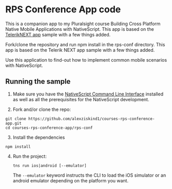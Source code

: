 # RPS Conference App code 

This is a companion app to my Pluralsight course Building Cross Platform Native Mobile Applications with NativeScript.
This app is based on the [TelerikNEXT app](https://github.com/NativeScript/sample-TelerikNEXT/) sample with a few things added.

Fork/clone the repository and run npm install in the rps-conf directory. 
This app is based on the Telerik NEXT app sample with a few things added.

Use this application to find-out how to implement common mobile scenarios with NativeScript.

## Running the sample

1. Make sure you have the [NativeScript Command Line Interface](https://www.npmjs.com/package/nativescript) installed as well as all the prerequisites for the NativeScript development.

2. Fork and/or clone the repo:
  ```
  git clone https://github.com/alexziskind1/courses-rps-conference-app.git
  cd courses-rps-conference-app/rps-conf
  ```
3. Install the dependencies
  ```
  npm install
  ```

4. Run the project:

    `tns run ios|android [--emulator]`

    The `--emulator` keyword instructs the CLI to load the iOS simulator or an android emulator depending on the platform you want.

